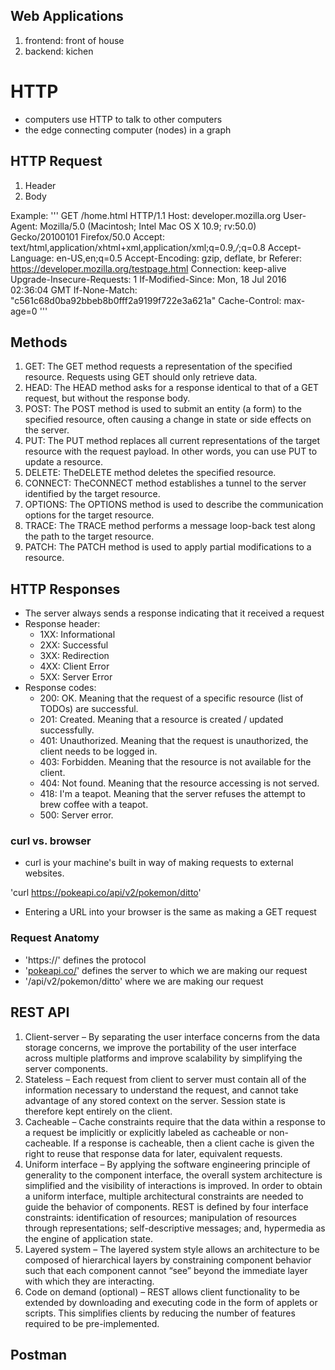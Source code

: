 ## Web Applications
1. frontend: front of house
2. backend: kichen

# HTTP
- computers use HTTP to talk to other computers
- the edge connecting computer (nodes) in a graph

## HTTP Request
1. Header
2. Body

Example:
'''
GET /home.html HTTP/1.1
Host: developer.mozilla.org
User-Agent: Mozilla/5.0 (Macintosh; Intel Mac OS X 10.9; rv:50.0) Gecko/20100101 Firefox/50.0
Accept: text/html,application/xhtml+xml,application/xml;q=0.9,*/*;q=0.8
Accept-Language: en-US,en;q=0.5
Accept-Encoding: gzip, deflate, br
Referer: https://developer.mozilla.org/testpage.html
Connection: keep-alive
Upgrade-Insecure-Requests: 1
If-Modified-Since: Mon, 18 Jul 2016 02:36:04 GMT
If-None-Match: "c561c68d0ba92bbeb8b0fff2a9199f722e3a621a"
Cache-Control: max-age=0
'''

## Methods
1. GET: The GET method requests a representation of the specified resource. Requests using GET should only retrieve data.
2. HEAD: The HEAD method asks for a response identical to that of a GET request, but without the response body.
3. POST: The POST method is used to submit an entity (a form) to the specified resource, often causing a change in state or side effects on the server.
4. PUT: The PUT method replaces all current representations of the target resource with the request payload. In other words, you can use PUT to update a resource.
5. DELETE: TheDELETE method deletes the specified resource.
6. CONNECT: TheCONNECT method establishes a tunnel to the server identified by the target resource.
7. OPTIONS: The OPTIONS method is used to describe the communication options for the target resource.
8. TRACE: The TRACE method performs a message loop-back test along the path to the target resource.
9. PATCH: The PATCH method is used to apply partial modifications to a resource.

## HTTP Responses
- The server always sends a response indicating that it received a request
- Response header:
  - 1XX: Informational
  - 2XX: Successful
  - 3XX: Redirection
  - 4XX: Client Error
  - 5XX: Server Error
- Response codes:
  - 200: OK. Meaning that the request of a specific resource (list of TODOs) are successful.
  - 201: Created. Meaning that a resource is created / updated successfully.
  - 401: Unauthorized. Meaning that the request is unauthorized, the client needs to be logged in.
  - 403: Forbidden. Meaning that the resource is not available for the client.
  - 404: Not found. Meaning that the resource accessing is not served.
  - 418: I'm a teapot. Meaning that the server refuses the attempt to brew coffee with a teapot.
  - 500: Server error.

### curl vs. browser
- curl is your machine's built in way of making requests to external websites.

'curl https://pokeapi.co/api/v2/pokemon/ditto'

- Entering a URL into your browser is the same as making a GET request

### Request Anatomy
- 'https://' defines the protocol
- '[pokeapi.co/](http://pokeapi.com/)' defines the server to which we are making our request
- '/api/v2/pokemon/ditto' where we are making our request

## REST API
1. Client-server – By separating the user interface concerns from the data storage concerns, we improve the portability of the user interface across multiple platforms and improve scalability by simplifying the server components.
2. Stateless – Each request from client to server must contain all of the information necessary to understand the request, and cannot take advantage of any stored context on the server. Session state is therefore kept entirely on the client.
3. Cacheable – Cache constraints require that the data within a response to a request be implicitly or explicitly labeled as cacheable or non-cacheable. If a response is cacheable, then a client cache is given the right to reuse that response data for later, equivalent requests.
4. Uniform interface – By applying the software engineering principle of generality to the component interface, the overall system architecture is simplified and the visibility of interactions is improved. In order to obtain a uniform interface, multiple architectural constraints are needed to guide the behavior of components. REST is defined by four interface constraints: identification of resources; manipulation of resources through representations; self-descriptive messages; and, hypermedia as the engine of application state.
5. Layered system – The layered system style allows an architecture to be composed of hierarchical layers by constraining component behavior such that each component cannot “see” beyond the immediate layer with which they are interacting.
6. Code on demand (optional) – REST allows client functionality to be extended by downloading and executing code in the form of applets or scripts. This simplifies clients by reducing the number of features required to be pre-implemented.

## Postman
